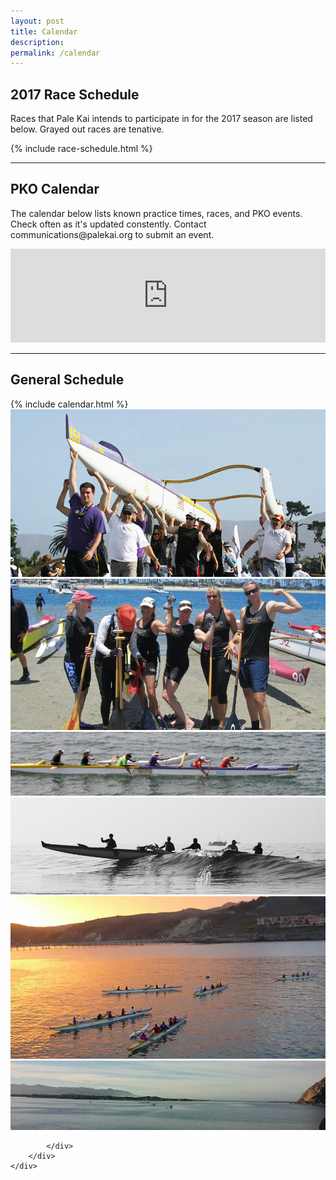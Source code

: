```yaml
---
layout: post
title: Calendar
description: 
permalink: /calendar
---
```


<h2>2017 Race Schedule</h2>
<p>Races that Pale Kai intends to participate in for the 2017 season are listed below. Grayed out races are tenative.</p>
{% include race-schedule.html %}
<hr/>
<h2>PKO Calendar</h2>
<p>The calendar below lists known practice times, races, and PKO events. Check often as it's updated constently. Contact communications@palekai.org to submit an event.</p>
<iframe src="https://calendar.google.com/calendar/embed?height=600&amp;wkst=1&amp;bgcolor=%23FFFFFF&amp;src=palekaioutrigger%40gmail.com&amp;color=%238b37fa&amp;src=b5ecrdba92n9ji21b6u6f804ks%40group.calendar.google.com&amp;color=%23853104&amp;src=bi6dfqqm4h7sgfrsh5k9ru3l6s%40group.calendar.google.com&amp;color=%23875509&amp;src=4jt76u55o616rirotsm78scunc%40group.calendar.google.com&amp;color=%236B3304&amp;src=ld4le2g1k6r196cq74h2ndjo2s%40group.calendar.google.com&amp;color=%2328754E&amp;src=sqnh5k2c9vpcu2gd9bb9gvs19s%40group.calendar.google.com&amp;color=%23B1365F&amp;ctz=America%2FLos_Angeles" style="border-width:0" width="100%" style="width:100%; height:80VH" frameborder="0" scrolling="no"></iframe>
<hr/>
<h2>General Schedule</h2>

<div class="row">
	<div class="8u 12u$(small)">
		{% include calendar.html %}
	</div>
	<div class="4u$ 12u$(small)">
		<div class="box alt">
			<div class="row 50% uniform">
				<div class="12u"><span class="image fit"><img src="/assets/images/mens-team-carry.jpg" alt="" /></span></div>
				<div class="12u"><span class="image fit"><img src="/assets/images/womens-team-afterrace-1.jpg" alt="" /></span></div>
				<div class="12u$"><span class="image fit"><img src="/assets/images/outriggers-onwater-1.jpg" alt="" /></span></div>
				<!-- Break -->
				<div class="12u"><span class="image fit"><img src="/assets/images/outriggers-onwater-2.jpg" alt="" /></span></div>
				<div class="12u"><span class="image fit"><img src="/assets/images/outriggers-onwater-avila.jpg" alt="" /></span></div>
				<div class="12u$"><span class="image fit"><img src="/assets/images/outriggers-onwater-mb.jpg" alt="" /></span></div>
				
			</div>
		</div>
	</div>
</div>